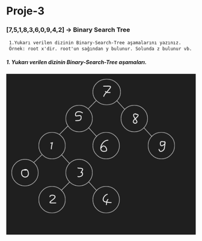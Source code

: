 # Proje-3
### [7,5,1,8,3,6,0,9,4,2] -> Binary Search Tree

     1.Yukarı verilen dizinin Binary-Search-Tree aşamalarını yazınız.
     Örnek: root x'dir. root'un sağından y bulunur. Solunda z bulunur vb.


##### 1. Yukarı verilen dizinin Binary-Search-Tree aşamaları.

![BinarySearchTree](BinarySearchTree.png)



